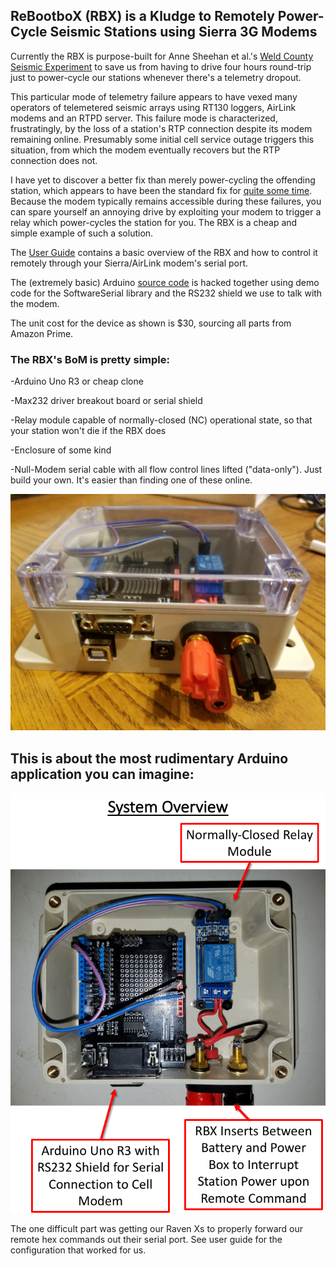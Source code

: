 ## ReBootboX (RBX) is a Kludge to Remotely Power-Cycle Seismic Stations using Sierra 3G Modems

Currently the RBX is purpose-built for Anne Sheehan et al.'s [Weld County Seismic Experiment](https://cires.colorado.edu/news/preventing-human-caused-earthquakes) to save us from having to drive four hours round-trip just to power-cycle our stations whenever there's a telemetry dropout. 

This particular mode of telemetry failure appears to have vexed many operators of telemetered seismic arrays using RT130 loggers, AirLink modems and an RTPD server. This failure mode is characterized, frustratingly, by the loss of a station's RTP connection despite its modem remaining online. Presumably some initial cell service outage triggers this situation, from which the modem eventually recovers but the RTP connection does not. 

I have yet to discover a better fix than merely power-cycling the offending station, which appears to have been the standard fix for [quite some time](https://geohazards.usgs.gov/pipermail/anss-netops/2011-November/000209.html). Because the modem typically remains accessible during these failures, you can spare yourself an annoying drive by exploiting your modem to trigger a relay which power-cycles the station for you. The RBX is a cheap and simple example of such a solution.       

The [User Guide](https://github.com/bugoutput/ReBootboX/blob/master/rbxuserguidev0.pdf) contains a basic overview of the RBX and how to control it remotely through your Sierra/AirLink modem's serial port. 

The (extremely basic) Arduino [source code](https://github.com/bugoutput/ReBootboX/blob/master/RBX_v0.ino) is hacked together using demo code for the SoftwareSerial library and the RS232 shield we use to talk with the modem. 

The unit cost for the device as shown is $30, sourcing all parts from Amazon Prime.

### The RBX's BoM is pretty simple: 
-Arduino Uno R3 or cheap clone

-Max232 driver breakout board or serial shield

-Relay module capable of normally-closed (NC) operational state, so that your station won't die if the RBX does

-Enclosure of some kind

-Null-Modem serial cable with all flow control lines lifted ("data-only"). Just build your own. It's easier than finding one of these online.


![Image](https://github.com/bugoutput/ReBootboX/blob/master/rebootBox.jpg)




## This is about the most rudimentary Arduino application you can imagine: 


![Image](https://github.com/bugoutput/ReBootboX/blob/master/rbxoverview.png)

The one difficult part was getting our Raven Xs to properly forward our remote hex commands out their serial port. See user guide for the configuration that worked for us.   
